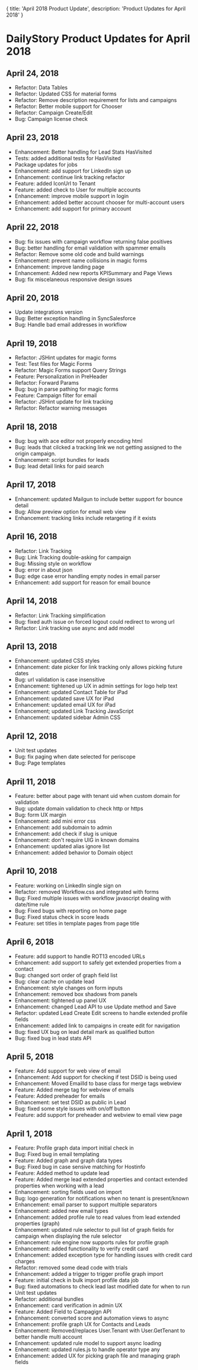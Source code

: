{
	title: 'April 2018 Product Update',
	description: 'Product Updates for April 2018'
}
# DailyStory Product Updates for April 2018
## April 24, 2018
* Refactor: Data Tables
* Refactor: Updated CSS for material forms
* Refactor: Remove description requirement for lists and campaigns
* Refactor: Better mobile support for Chooser
* Refactor: Campaign Create/Edit
* Bug: Campaign license check

## April 23, 2018
* Enhancement: Better handling for Lead Stats HasVisited
* Tests: added additional tests for HasVisited
* Package updates for jobs
* Enhancement: add support for LinkedIn sign up
* Enhancement: continue link tracking refactor
* Feature: added IconUrl to Tenant
* Feature: added check to User for multiple accounts
* Enhancement: improve mobile support in login
* Enhancement: added better account chooser for multi-account users
* Enhancement: add support for primary account

## April 22, 2018
* Bug: fix issues with campaign workflow returning false positives
* Bug: better handling for email validation with spammer emails
* Refactor: Remove some old code and build warnings
* Enhancement: prevent name collisions in magic forms
* Enhancement: improve landing page
* Enhancement: Added new reports KPISummary and Page Views
* Bug: fix miscelaneous responsive design issues


## April 20, 2018
* Update integrations version
* Bug: Better exception handling in SyncSalesforce
* Bug: Handle bad email addresses in workflow
	
## April 19, 2018
* Refactor: JSHint updates for magic forms
* Test: Test files for Magic Forms
* Refactor: Magic Forms support Query Strings
* Feature: Personalization in PreHeader
* Refactor: Forward Params
* Bug: bug in parse pathing for magic forms
* Feature: Campaign filter for email
* Refactor: JSHint update for link tracking
* Refactor: Refactor warning messages

## April 18, 2018
* Bug: bug with ace editor not properly encoding html
* Bug: leads that cilcked a tracking link we not getting assigned to the origin campaign.
* Enhancement: script bundles for leads
* Bug: lead detail links for paid search

## April 17, 2018
* Enhancement: updated Mailgun to include better support for bounce detail
* Bug: Allow preview option for email web view
* Enhancement: tracking links include retargeting if it exists

## April 16, 2018
* Refactor: Link Tracking
* Bug: Link Tracking double-asking for campaign
* Bug: Missing style on workflow
* Bug: error in about json
* Bug: edge case error handling empty nodes in email parser
* Enhancement: add support for reason for email bounce

## April 14, 2018
* Refactor: Link Tracking simplification
* Bug: fixed auth issue on forced logout could redirect to wrong url
* Refactor: Link tracking use async and add model

## April 13, 2018
* Enhancement: updated CSS styles
* Enhancement: date picker for link tracking only allows picking future dates
* Bug: url validation is case insensitive
* Enhancement: tightened up UX in admin settings for logo help text
* Enhancement: updated Contact Table for iPad
* Enhancement: updated save UX for iPad
* Enhancement: updated email UX for iPad
* Enhancement; updated Link Tracking JavaScript
* Enhancement: updated sidebar Admin CSS

## April 12, 2018
* Unit test updates
* Bug: fix paging when date selected for periscope
* Bug: Page templates

## April 11, 2018
* Feature: better about page with tenant uid when custom domain for validation
* Bug: update domain validation to check http or https
* Bug: form UX margin
* Enhancement: add mini error css
* Enhancement: add subdomain to admin
* Enhancement: add check if slug is unique
* Enhancement: don't require UIG in known domains
* Enhancement: updated alias ignore list
* Enhancement: added behavior to Domain object

## April 10, 2018
* Feature: working on LinkedIn single sign on
* Refactor: removed Workflow.css and integrated with forms
* Bug: Fixed multiple issues with workflow javascript dealing with date/time rule
* Bug: Fixed bugs with reporting on home page
* Bug: Fixed status check in score leads
* Feature: set titles in template pages from page title

## April 6, 2018
* Feature: add support to handle ROT13 encoded URLs
* Enhancement: add support to safely get extended properties from a contact
* Bug: changed sort order of graph field list
* Bug: clear cache on update lead
* Enhancement: style changes on form inputs
* Enhancement: removed box shadows from panels
* Enhancement: tightened up panel UX
* Enhancement: changed Lead API to use Update method and Save
* Refactor: updated Lead Create Edit screens to handle extended profile fields
* Enhancement: added link to campaigns in create edit for navigation
* Bug: fixed UX bug on lead detail mark as qualified button
* Bug: fixed bug in lead stats API

## April 5, 2018
* Feature: Add support for web view of email
* Enhancement: Add support for checking if test DSID is being used
* Enhancement: Moved EmailId to base class for merge tags webview
* Feature: Added merge tag for webview of emails
* Feature: Added preheader for emails
* Enhancement: set test DSID as public in Lead
* Bug: fixed some style issues with on/off button
* Feature: add support for preheader and webview to email view page

## April 1, 2018
* Feature: Profile graph data import initial check in
* Bug: Fixed bug in email templating
* Feature: Added graph and graph data types
* Bug: Fixed bug in case sensive matching for Hostinfo
* Feature: Added method to update lead
* Feature: Added merge lead extended properties and contact extended properties when working with a lead
* Enhancement: sorting fields used on import
* Bug: logo generation for notifications when no tenant is present/known
* Enhancement: email parser to support multiple separators
* Enhancement: added new email types
* Enhancement: added profile rule to read values from lead extended properties (graph)
* Enhancement: updated rule selector to pull list of graph fields for campaign when displaying the rule selector
* Enhancement: rule engine now supports rules for profile graph
* Enhancement: added functionality to verify credit card
* Enhancement: added exception type for handling issues with credit card charges
* Refactor: removed some dead code with trials
* Enhancement: added a trigger to trigger profile graph import
* Feature: initial check in bulk import profile data job
* Bug: fixed automations to check lead last modified date for when to run
* Unit test updates
* Refactor: additional bundles
* Enhancement: card verification in admin UX
* Feature: Added Field to Campagign API
* Enhancement: converted score and automation views to async
* Enhancement: profile graph UX for Contacts and Leads
* Enhancement: Removed/replaces User.Tenant with User.GetTenant to better handle multi account
* Enhancement: updated rule model to support async loading
* Enhancement: updated rules.js to handle operator type any
* Enhancement: added UX for picking graph file and managing graph fields